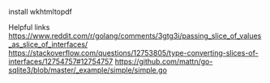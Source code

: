 install wkhtmltopdf

Helpful links
https://www.reddit.com/r/golang/comments/3gtg3i/passing_slice_of_values_as_slice_of_interfaces/
https://stackoverflow.com/questions/12753805/type-converting-slices-of-interfaces/12754757#12754757
https://github.com/mattn/go-sqlite3/blob/master/_example/simple/simple.go